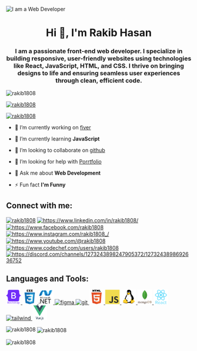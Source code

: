 ![I am a Web Developer](https://pbs.twimg.com/profile_images/1743962470828605440/Ilj9_-P1_400x400.jpg)
<h1 align="center">Hi 👋, I'm Rakib Hasan</h1> 
<h3 align="center">I am a passionate front-end web developer. I specialize in building responsive, user-friendly websites using technologies like React, JavaScript, HTML, and CSS. I thrive on bringing designs to life and ensuring seamless user experiences through clean, efficient code.</h3>

<p align="left"> <img src="https://komarev.com/ghpvc/?username=rakib1808&label=Profile%20views&color=0e75b6&style=flat" alt="rakib1808" /> </p>

<p align="left"> <a href="https://github.com/ryo-ma/github-profile-trophy"><img src="https://github-profile-trophy.vercel.app/?username=rakib1808" alt="rakib1808" /></a> </p>

<p align="left"> <a href="https://twitter.com/rakib1808" target="blank"><img src="https://img.shields.io/twitter/follow/rakib1808?logo=twitter&style=for-the-badge" alt="rakib1808" /></a> </p>

- 🔭 I’m currently working on [fiver](https://www.fiverr.com/rakibhasan1808)

- 🌱 I’m currently learning **JavaScript**

- 👯 I’m looking to collaborate on [github](https://github.com/rakib1808)

- 🤝 I’m looking for help with [Porrtfolio](https://rakib1808.github.io/webdeveloper-porttfolio/)

- 💬 Ask me about **Web Development**

- ⚡ Fun fact **I'm Funny**

<h2 align="left">Connect with me:</h2>
<p align="left">
<a href="https://twitter.com/rakib1808" target="blank"><img align="center" src="https://raw.githubusercontent.com/rahuldkjain/github-profile-readme-generator/master/src/images/icons/Social/twitter.svg" alt="rakib1808" height="30" width="40" /></a>
<a href="https://linkedin.com/in/https://www.linkedin.com/in/rakib1808/" target="blank"><img align="center" src="https://raw.githubusercontent.com/rahuldkjain/github-profile-readme-generator/master/src/images/icons/Social/linked-in-alt.svg" alt="https://www.linkedin.com/in/rakib1808/" height="30" width="40" /></a>
<a href="https://fb.com/https://www.facebook.com/rakib1808" target="blank"><img align="center" src="https://raw.githubusercontent.com/rahuldkjain/github-profile-readme-generator/master/src/images/icons/Social/facebook.svg" alt="https://www.facebook.com/rakib1808" height="30" width="40" /></a>
<a href="https://instagram.com/https://www.instagram.com/rakib1808_/" target="blank"><img align="center" src="https://raw.githubusercontent.com/rahuldkjain/github-profile-readme-generator/master/src/images/icons/Social/instagram.svg" alt="https://www.instagram.com/rakib1808_/" height="30" width="40" /></a>
<a href="https://www.youtube.com/c/https://www.youtube.com/@rakib1808" target="blank"><img align="center" src="https://raw.githubusercontent.com/rahuldkjain/github-profile-readme-generator/master/src/images/icons/Social/youtube.svg" alt="https://www.youtube.com/@rakib1808" height="30" width="40" /></a>
<a href="https://www.codechef.com/users/https://www.codechef.com/users/rakib1808" target="blank"><img align="center" src="https://cdn.jsdelivr.net/npm/simple-icons@3.1.0/icons/codechef.svg" alt="https://www.codechef.com/users/rakib1808" height="30" width="40" /></a>
<a href="https://discord.gg/https://discord.com/channels/1273243898247905372/1273243898692636752" target="blank"><img align="center" src="https://raw.githubusercontent.com/rahuldkjain/github-profile-readme-generator/master/src/images/icons/Social/discord.svg" alt="https://discord.com/channels/1273243898247905372/1273243898692636752" height="30" width="40" /></a>
</p>

<h2 align="left">Languages and Tools:</h2>
<p align="left"> <a href="https://getbootstrap.com" target="_blank" rel="noreferrer"> <img src="https://raw.githubusercontent.com/devicons/devicon/master/icons/bootstrap/bootstrap-plain-wordmark.svg" alt="bootstrap" width="40" height="40"/> </a> <a href="https://www.w3schools.com/css/" target="_blank" rel="noreferrer"> <img src="https://raw.githubusercontent.com/devicons/devicon/master/icons/css3/css3-original-wordmark.svg" alt="css3" width="40" height="40"/> </a> <a href="https://dotnet.microsoft.com/" target="_blank" rel="noreferrer"> <img src="https://raw.githubusercontent.com/devicons/devicon/master/icons/dot-net/dot-net-original-wordmark.svg" alt="dotnet" width="40" height="40"/> </a> <a href="https://www.figma.com/" target="_blank" rel="noreferrer"> <img src="https://www.vectorlogo.zone/logos/figma/figma-icon.svg" alt="figma" width="40" height="40"/> </a> <a href="https://git-scm.com/" target="_blank" rel="noreferrer"> <img src="https://www.vectorlogo.zone/logos/git-scm/git-scm-icon.svg" alt="git" width="40" height="40"/> </a> <a href="https://www.w3.org/html/" target="_blank" rel="noreferrer"> <img src="https://raw.githubusercontent.com/devicons/devicon/master/icons/html5/html5-original-wordmark.svg" alt="html5" width="40" height="40"/> </a> <a href="https://developer.mozilla.org/en-US/docs/Web/JavaScript" target="_blank" rel="noreferrer"> <img src="https://raw.githubusercontent.com/devicons/devicon/master/icons/javascript/javascript-original.svg" alt="javascript" width="40" height="40"/> </a> <a href="https://www.linux.org/" target="_blank" rel="noreferrer"> <img src="https://raw.githubusercontent.com/devicons/devicon/master/icons/linux/linux-original.svg" alt="linux" width="40" height="40"/> </a> <a href="https://www.mongodb.com/" target="_blank" rel="noreferrer"> <img src="https://raw.githubusercontent.com/devicons/devicon/master/icons/mongodb/mongodb-original-wordmark.svg" alt="mongodb" width="40" height="40"/> </a> <a href="https://reactjs.org/" target="_blank" rel="noreferrer"> <img src="https://raw.githubusercontent.com/devicons/devicon/master/icons/react/react-original-wordmark.svg" alt="react" width="40" height="40"/> </a> <a href="https://tailwindcss.com/" target="_blank" rel="noreferrer"> <img src="https://www.vectorlogo.zone/logos/tailwindcss/tailwindcss-icon.svg" alt="tailwind" width="40" height="40"/> </a> <a href="https://vuejs.org/" target="_blank" rel="noreferrer"> <img src="https://raw.githubusercontent.com/devicons/devicon/master/icons/vuejs/vuejs-original-wordmark.svg" alt="vuejs" width="40" height="40"/> </a> </p>

<p><img align="left" src="https://github-readme-stats.vercel.app/api/top-langs?username=rakib1808&show_icons=true&locale=en&layout=compact" alt="rakib1808" /></p>

<p>&nbsp;<img align="center" src="https://github-readme-stats.vercel.app/api?username=rakib1808&show_icons=true&locale=en" alt="rakib1808" /></p>

<p><img align="center" src="https://github-readme-streak-stats.herokuapp.com/?user=rakib1808&" alt="rakib1808" /></p>
